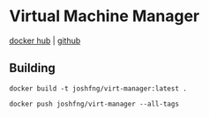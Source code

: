 # Virtual Machine Manager

[docker hub](https://hub.docker.com/r/joshfng/virt-manager) | [github](https://github.com/joshfng/docker-images/tree/main/virt-manager)

## Building

```shell
docker build -t joshfng/virt-manager:latest .

docker push joshfng/virt-manager --all-tags
```
